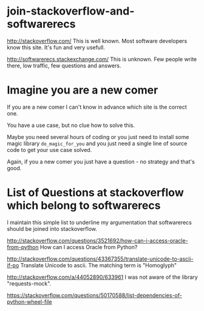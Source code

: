 # join-stackoverflow-and-softwarerecs

http://stackoverflow.com/ This is well known. Most software developers know this site. It's fun and very usefull.

http://softwarerecs.stackexchange.com/ This is unknown. Few people write there, low traffic, few questions and answers.

# Imagine you are a new comer

If you are a new comer I can't know in advance which site is the correct one.

You have a use case, but no clue how to solve this.

Maybe you need several hours of coding or you just need to install some magic library `do_magic_for_you`
and you just need a single line of source code to get your use case solved.

Again, if you a new comer you just have a question - no strategy and that's good.

# List of Questions at stackoverflow which belong to softwarerecs

I maintain this simple list to underline my argumentation that softwarerecs should be joined into stackoverflow.

http://stackoverflow.com/questions/3521692/how-can-i-access-oracle-from-python How can I access Oracle from Python?

http://stackoverflow.com/questions/43367355/translate-unicode-to-ascii-if-po Translate Unicode to ascii. The matching term is "Homoglyph"

http://stackoverflow.com/a/44052890/633961 I was not aware of the library "requests-mock".

https://stackoverflow.com/questions/50170588/list-dependencies-of-python-wheel-file
